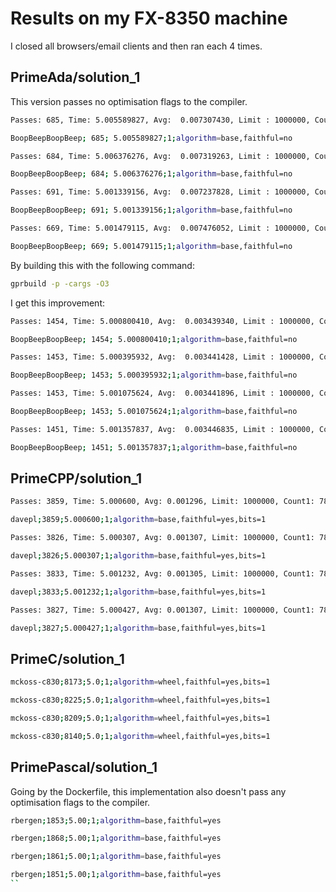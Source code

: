# Results on my FX-8350 machine

I closed all browsers/email clients and then ran each 4 times.

## PrimeAda/solution_1

This version passes no optimisation flags to the compiler.

```bash
Passes: 685, Time: 5.005589827, Avg:  0.007307430, Limit : 1000000, Count1 : 78498, Count2: 78498, Valid :TRUE

BoopBeepBoopBeep; 685; 5.005589827;1;algorithm=base,faithful=no

Passes: 684, Time: 5.006376276, Avg:  0.007319263, Limit : 1000000, Count1 : 78498, Count2: 78498, Valid :TRUE

BoopBeepBoopBeep; 684; 5.006376276;1;algorithm=base,faithful=no

Passes: 691, Time: 5.001339156, Avg:  0.007237828, Limit : 1000000, Count1 : 78498, Count2: 78498, Valid :TRUE

BoopBeepBoopBeep; 691; 5.001339156;1;algorithm=base,faithful=no

Passes: 669, Time: 5.001479115, Avg:  0.007476052, Limit : 1000000, Count1 : 78498, Count2: 78498, Valid :TRUE

BoopBeepBoopBeep; 669; 5.001479115;1;algorithm=base,faithful=no
```

By building this with the following command:

```bash
gprbuild -p -cargs -O3
```

I get this improvement:

```bash
Passes: 1454, Time: 5.000800410, Avg:  0.003439340, Limit : 1000000, Count1 : 78498, Count2: 78498, Valid :TRUE

BoopBeepBoopBeep; 1454; 5.000800410;1;algorithm=base,faithful=no

Passes: 1453, Time: 5.000395932, Avg:  0.003441428, Limit : 1000000, Count1 : 78498, Count2: 78498, Valid :TRUE

BoopBeepBoopBeep; 1453; 5.000395932;1;algorithm=base,faithful=no

Passes: 1453, Time: 5.001075624, Avg:  0.003441896, Limit : 1000000, Count1 : 78498, Count2: 78498, Valid :TRUE

BoopBeepBoopBeep; 1453; 5.001075624;1;algorithm=base,faithful=no

Passes: 1451, Time: 5.001357837, Avg:  0.003446835, Limit : 1000000, Count1 : 78498, Count2: 78498, Valid :TRUE

BoopBeepBoopBeep; 1451; 5.001357837;1;algorithm=base,faithful=no
```

## PrimeCPP/solution_1

```bash
Passes: 3859, Time: 5.000600, Avg: 0.001296, Limit: 1000000, Count1: 78498, Count2: 78498, Valid: 1

davepl;3859;5.000600;1;algorithm=base,faithful=yes,bits=1

Passes: 3826, Time: 5.000307, Avg: 0.001307, Limit: 1000000, Count1: 78498, Count2: 78498, Valid: 1

davepl;3826;5.000307;1;algorithm=base,faithful=yes,bits=1

Passes: 3833, Time: 5.001232, Avg: 0.001305, Limit: 1000000, Count1: 78498, Count2: 78498, Valid: 1

davepl;3833;5.001232;1;algorithm=base,faithful=yes,bits=1

Passes: 3827, Time: 5.000427, Avg: 0.001307, Limit: 1000000, Count1: 78498, Count2: 78498, Valid: 1

davepl;3827;5.000427;1;algorithm=base,faithful=yes,bits=1
```

## PrimeC/solution_1

```bash
mckoss-c830;8173;5.0;1;algorithm=wheel,faithful=yes,bits=1

mckoss-c830;8225;5.0;1;algorithm=wheel,faithful=yes,bits=1

mckoss-c830;8209;5.0;1;algorithm=wheel,faithful=yes,bits=1

mckoss-c830;8140;5.0;1;algorithm=wheel,faithful=yes,bits=1
```

## PrimePascal/solution_1

Going by the Dockerfile, this implementation also doesn't pass any optimisation flags to the compiler.

```bash
rbergen;1853;5.00;1;algorithm=base,faithful=yes

rbergen;1868;5.00;1;algorithm=base,faithful=yes

rbergen;1861;5.00;1;algorithm=base,faithful=yes

rbergen;1851;5.00;1;algorithm=base,faithful=yes
``
